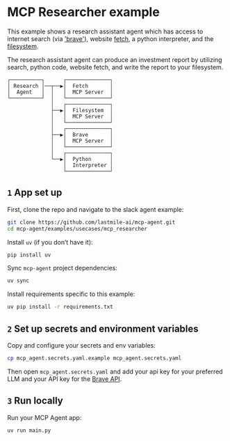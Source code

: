 # MCP Researcher example

This example shows a research assistant agent which has access to internet search (via ['brave'](https://github.com/modelcontextprotocol/servers/tree/main/src/brave-search)), website [fetch](https://github.com/modelcontextprotocol/servers/tree/main/src/fetch), a python interpreter, and the [filesystem](https://github.com/modelcontextprotocol/servers/tree/main/src/filesystem).

The research assistant agent can produce an investment report by utilizing search, python code, website fetch, and write the report to your filesystem.

```plaintext
┌──────────┐      ┌──────────────┐
│ Research │──┬──▶│  Fetch       │
│  Agent   │  │   │  MCP Server  │
└──────────┘  │   └──────────────┘
              │   ┌──────────────┐
              ├──▶│  Filesystem  │
              │   │  MCP Server  │
              │   └──────────────┘
              │   ┌──────────────┐
              ├──▶│  Brave       │
              │   │  MCP Server  │
              │   └──────────────┘
              │   ┌──────────────┐
              └──▶│  Python      │
                  │  Interpreter │
                  └──────────────┘
```

## `1` App set up

First, clone the repo and navigate to the slack agent example:

```bash
git clone https://github.com/lastmile-ai/mcp-agent.git
cd mcp-agent/examples/usecases/mcp_researcher
```

Install `uv` (if you don’t have it):

```bash
pip install uv
```

Sync `mcp-agent` project dependencies:

```bash
uv sync
```

Install requirements specific to this example:

```bash
uv pip install -r requirements.txt
```

## `2` Set up secrets and environment variables

Copy and configure your secrets and env variables:

```bash
cp mcp_agent.secrets.yaml.example mcp_agent.secrets.yaml
```

Then open `mcp_agent.secrets.yaml` and add your api key for your preferred LLM and your API key for the [Brave API](https://brave.com/search/api/).

## `3` Run locally

Run your MCP Agent app:

```bash
uv run main.py
```
